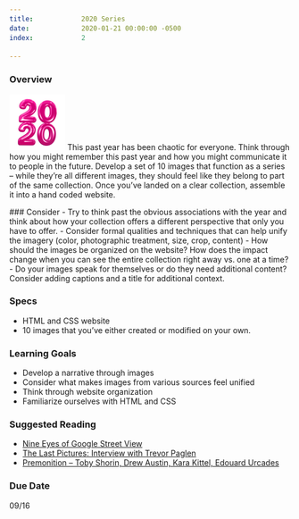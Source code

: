 ```yaml
---
title:            2020 Series
date:             2020-01-21 00:00:00 -0500
index:            2

---
```


### Overview
<p style="clear: both;">
  <img src="../assets/images/2020.gif" width="100" class="syllabus-img">
  This past year has been chaotic for everyone. Think through how you might remember this past year and how you might communicate it to people in the future. Develop a set of 10 images that function as a series – while they&rsquo;re all different images, they should feel like they belong to part of the same collection. Once you&rsquo;ve landed on a clear collection, assemble it into a hand coded website.
</p>
### Consider
- Try to think past the obvious associations with the year and think about how your collection offers a different perspective that only you have to offer.
- Consider formal qualities and techniques that can help unify the imagery (color, photographic treatment, size, crop, content)
- How should the images be organized on the website? How does the impact change when you can see the entire collection right away vs. one at a time?
- Do your images speak for themselves or do they need additional content? Consider adding captions and a title for additional context.

### Specs
- HTML and CSS website
- 10 images that you&rsquo;ve either created or modified on your own.

### Learning Goals
- Develop a narrative through images
- Consider what makes images from various sources feel unified
- Think through website organization
- Familiarize ourselves with HTML and CSS


### Suggested Reading
- <a href="https://anthology.rhizome.org/9-eyes" target="_blank">Nine Eyes of Google Street View</a>
- <a href="../assets/readings/paglen.pdf" target="_blank">The Last Pictures: Interview with Trevor Paglen</a>
- <a href="https://subpixel.space/entries/premonition/" target="_blank">Premonition – Toby Shorin, Drew Austin, Kara Kittel, Edouard Urcades</a>

### Due Date
09/16

